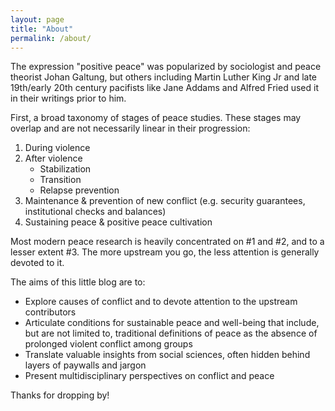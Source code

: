 ```yaml
---
layout: page
title: "About"
permalink: /about/
---
```


The expression "positive peace" was popularized by sociologist and peace theorist Johan Galtung, but others including Martin Luther King Jr and late 19th/early 20th century pacifists like Jane Addams and Alfred Fried used it in their writings prior to him.

First, a broad taxonomy of stages of peace studies. These stages may overlap and are not necessarily  linear in their progression:
1. During violence
2. After violence
    - Stabilization
    - Transition
    - Relapse prevention
3. Maintenance & prevention of new conflict (e.g. security guarantees, institutional checks and balances)
4. Sustaining peace & positive peace cultivation

Most modern peace research is heavily concentrated on #1 and #2, and to a lesser extent #3. The more upstream you go, the less attention is generally devoted to it. 

The aims of this little blog are to:

- Explore causes of conflict and to devote attention to the upstream contributors
- Articulate conditions for sustainable peace and well-being that include, but are not limited to, traditional definitions of peace as the absence of prolonged violent conflict among groups
- Translate valuable insights from social sciences, often hidden behind layers of paywalls and jargon
- Present multidisciplinary perspectives on conflict and peace

Thanks for dropping by!








